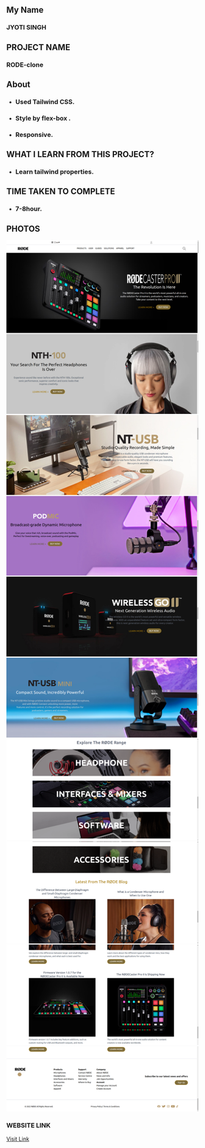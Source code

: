 ## My Name

### JYOTI SINGH

## PROJECT NAME

### RODE-clone

## About

- ### Used Tailwind CSS.
- ### Style by flex-box .
- ### Responsive.

## WHAT I LEARN FROM THIS PROJECT?

- ### Learn tailwind properties.

## TIME TAKEN TO COMPLETE

- ### 7-8hour.

## PHOTOS

![rode-clone](./ss-1.png)
![rode-clone](./ss-2.png)
![rode-clone](./ss-3.png)
![rode-clone](./ss-4.png)
![rode-clone](./ss-5.png)
![rode-clone](./ss-6.png)
![rode-clone](./ss-7.png)
![rode-clone](./ss-8.png)
![rode-clone](./ss-9.png)
![rode-clone](./ss-10.png)

### WEBSITE LINK

[Visit Link](https://rode-01.netlify.app/)
